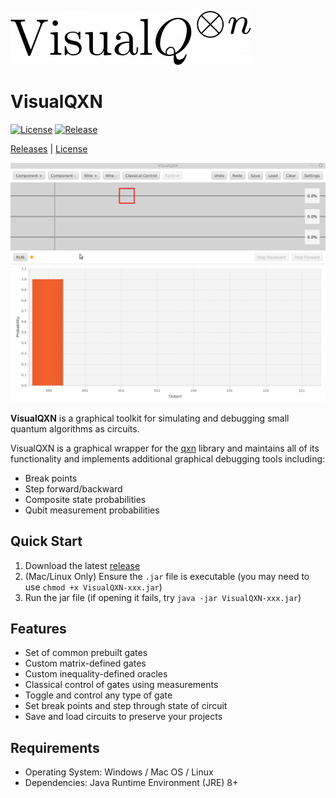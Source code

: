 [![qxn](vqxn.png)](https://github.com/armytricks/VisualQXN)
# VisualQXN
[![License](https://img.shields.io/badge/license-MIT-blue)](LICENSE)
[![Release](https://img.shields.io/github/v/release/armytricks/VisualQXN)](https://github.com/armytricks/VisualQXN/releases/latest)

[Releases](https://github.com/armytricks/VisualQXN/releases/latest) | [License](LICENSE)

![Deutsch Josza](deutschjosza.gif)

**VisualQXN** is a graphical toolkit for simulating and debugging small quantum algorithms as circuits.

VisualQXN is a graphical wrapper for the [qxn](https://github.com/armytricks/qxn) library and maintains all of its
functionality and implements additional graphical debugging tools including:
- Break points
- Step forward/backward
- Composite state probabilities
- Qubit measurement probabilities

## Quick Start
1. Download the latest [release](https://github.com/armytricks/VisualQXN/releases/latest)
2. (Mac/Linux Only) Ensure the `.jar` file is executable (you may need to use `chmod +x VisualQXN-xxx.jar`)
3. Run the jar file (if opening it fails, try `java -jar VisualQXN-xxx.jar`)

## Features

- Set of common prebuilt gates
- Custom matrix-defined gates
- Custom inequality-defined oracles
- Classical control of gates using measurements
- Toggle and control any type of gate
- Set break points and step through state of circuit
- Save and load circuits to preserve your projects

## Requirements
- Operating System: Windows / Mac OS / Linux
- Dependencies: Java Runtime Environment (JRE) 8+
